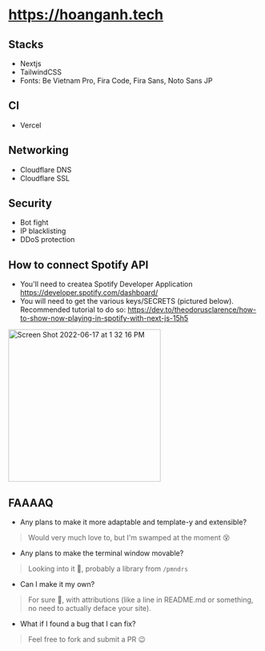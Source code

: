 # <https://hoanganh.tech>

## Stacks

-   Nextjs
-   TailwindCSS
-   Fonts: Be Vietnam Pro, Fira Code, Fira Sans,  Noto Sans JP

## CI

-   Vercel

## Networking

-   Cloudflare DNS
-   Cloudflare SSL

## Security

-   Bot fight
-   IP blacklisting
-   DDoS protection

## How to connect Spotify API

- You'll need to createa Spotify Developer Application <https://developer.spotify.com/dashboard/>
- You will need to get the various keys/SECRETS (pictured below). Recommended tutorial to do so: <https://dev.to/theodorusclarence/how-to-show-now-playing-in-spotify-with-next-js-15h5>

<img width="304" alt="Screen Shot 2022-06-17 at 1 32 16 PM" src="https://user-images.githubusercontent.com/37283437/174349215-4c23ba9e-8dde-46c6-a079-b30fa4434f88.png">

## FAAAAQ

- Any plans to make it more adaptable and template-y and extensible?
> Would very much love to, but I'm swamped at the moment 😵

- Any plans to make the terminal window movable?
> Looking into it 🤔, probably a library from `/pmndrs`

- Can I make it my own?
> For sure 🎉, with attributions (like a line in README.md or something, no need to actually deface your site).

- What if I found a bug that I can fix?
> Feel free to fork and submit a PR 😉
